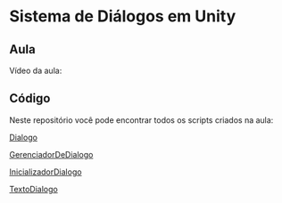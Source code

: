 # Sistema de Diálogos em Unity

## Aula

Vídeo da aula:

## Código

Neste repositório você pode encontrar todos os scripts criados na aula:

[Dialogo](Dialogo.cs)

[GerenciadorDeDialogo](GerenciadorDeDialogo.cs)

[InicializadorDialogo](InicializadorDialogo.cs)

[TextoDialogo](TextoDialogo.cs)

